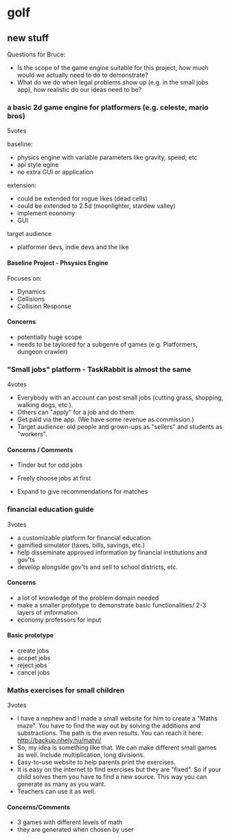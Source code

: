 # golf
## new stuff
Questions for Bruce:
- Is the scope of the game engine suitable for this project, how much would we actually need to do to demonstrate?
- What do we do when legal problems show up (e.g. in the small jobs app), how realistic do our ideas need to be?

### a basic 2d game engine for platformers (e.g. celeste, mario bros)
5votes

baseline:
- physics engine with variable parameters like gravity, speed, etc
- api style egine
- no extra GUI or application

extension:
- could be extended for rogue likes (dead cells)
- could be extended to 2.5d (moonlighter, stardew valley)
- implement economy
- GUI

target audience
- platformer devs, indie devs and the like

#### Baseline Project - Phsysics Engine
Focuses on:
- Dynamics
- Collisions
- Collision Response

#### Concerns
- potentially huge scope
- needs to be taylored for a subgenre of games (e.g. Platformers, dungeon crawler)

### "Small jobs" platform - TaskRabbit is almost the same
4votes
- Everybody with an account can post small jobs (cutting grass, shopping, walking dogs, etc.).
- Others can "apply" for a job and do them.
- Get paid via the app. (We have some revenue as commission.)
- Target audience: old people and grown-ups as "sellers" and students as "workers".

#### Concerns / Comments
- Tinder but for odd jobs
- Freely choose jobs at first

- Expand to give recommendations for matches

### financial education guide
3votes
- a customizable platform for financial education
- gamified simulator (taxes, bills, savings, etc.)
- help disseminate approved information by financial institutions and gov'ts
- develop alongside gov'ts and sell to school districts, etc.

#### Concerns
- a lot of knowledge of the problem domain needed
- make a smaller prototype to demonstrate basic functionalities/ 2-3 layers of imformation
- economy professors for input

#### Basic prototype
- create jobs
- accpet jobs
- reject jobs
- cancel jobs

### Maths exercises for small children
3votes
- I have a nephew and I made a small website for him to create a "Maths maze". You have to find the way out by solving the additions and substractions. The path is the even results. You can reach it here: http://backup.nhely.hu/matyi/
- So, my idea is something like that. We can make different small games as well. Include multiplication, long divisions.
- Easy-to-use website to help parents print the exercises.
- It is easy on the internet to find exercises but they are "fixed". So if your child solves them you have to find a new source. This way you can generate as many as you want.
- Teachers can use it as well.

#### Concerns/Comments
- 3 games with different levels of math
- they are generated when chosen by user

